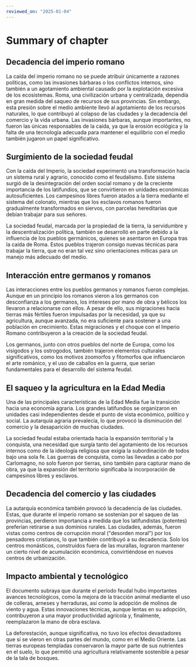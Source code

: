 ```yaml
---
reviewed_on: "2025-01-04"
---
```


# Summary of chapter

## Decadencia del imperio romano

La caída del imperio romano no se puede atribuir únicamente a razones políticas, como las invasiones bárbaras o los conflictos internos, sino también a un agotamiento ambiental causado por la explotación excesiva de los ecosistemas. Roma, una civilización urbana y centralizada, dependía en gran medida del saqueo de recursos de sus provincias. Sin embargo, esta presión sobre el medio ambiente llevó al agotamiento de los recursos naturales, lo que contribuyó al colapso de las ciudades y la decadencia del comercio y la vida urbana. Las invasiones bárbaras, aunque importantes, no fueron las únicas responsables de la caída, ya que la erosión ecológica y la falta de una tecnología adecuada para mantener el equilibrio con el medio también jugaron un papel significativo.

## Surgimiento de la sociedad feudal

Con la caída del Imperio, la sociedad experimentó una transformación hacia un sistema rural y agrario, conocido como el feudalismo. Este sistema surgió de la desintegración del orden social romano y de la creciente importancia de los latifundios, que se convirtieron en unidades económicas autosuficientes. Los campesinos libres fueron atados a la tierra mediante el sistema del colonato, mientras que los esclavos romanos fueron gradualmente transformados en siervos, con parcelas hereditarias que debían trabajar para sus señores.

La sociedad feudal, marcada por la propiedad de la tierra, la servidumbre y la descentralización política, también se desarrolló en parte debido a la influencia de los pueblos germánicos, quienes se asentaron en Europa tras la caída de Roma. Estos pueblos trajeron consigo nuevas técnicas para trabajar la tierra, que no eran tal vez sino orientaciones míticas para un manejo más adecuado del medio.

## Interacción entre germanos y romanos

Las interacciones entre los pueblos germanos y romanos fueron complejas. Aunque en un principio los romanos vieron a los germanos con desconfianza a los germanos, los intereses por mano de obra y bélicos los llevaron a relacionarse con ellos. A pesar de ello, sus migraciones hacia tierras más fértiles fueron impulsadas por la necesidad, ya que su agricultura, aunque avanzada, no era suficiente para sostener a una población en crecimiento. Estas migraciones y el choque con el Imperio Romano contribuyeron a la creación de la sociedad feudal.

Los germanos, junto con otros pueblos del norte de Europa, como los visigodos y los ostrogodos, también trajeron elementos culturales significativos, como los motivos zoomorfos y fitomorfos que influenciaron el arte románico, y el uso de caballos en la guerra, que serían fundamentales para el desarrollo del sistema feudal.

## El saqueo y la agricultura en la Edad Media

Una de las principales características de la Edad Media fue la transición hacia una economía agraria. Los grandes latifundios se organizaron en unidades casi independientes desde el punto de vista económico, político y social. La autarquía agraria prevalecía, lo que provocó la disminución del comercio y la desaparición de muchas ciudades.

La sociedad feudal estaba orientada hacia la expansión territorial y la conquista, una necesidad que surgía tanto del agotamiento de los recursos internos como de la ideología religiosa que exigía la subordinación de todos bajo una sola fe. Las guerras de conquista, como las llevadas a cabo por Carlomagno, no solo fueron por tierras, sino también para capturar mano de obra, ya que la expansión del territorio significaba la incorporación de campesinos libres y esclavos.

## Decadencia del comercio y las ciudades

La autarquía económica también provocó la decadencia de las ciudades. Estas, que durante el imperio romano se sostenían por el saqueo de las provincias, perdieron importancia a medida que los latifundistas (potentes) preferían retirarse a sus dominios rurales. Las ciudades, además, fueron vistas como centros de corrupción moral ("desorden moral") por los pensadores cristianos, lo que también contribuyó a su decadencia. Solo los centros monásticos, construidos fuera de las murallas, lograron mantener un cierto nivel de acumulación económica, convirtiéndose en nuevos centros de urbanización.

## Impacto ambiental y tecnológico

El documento subraya que durante el período feudal hubo importantes avances tecnológicos, como la mejora de la tracción animal mediante el uso de colleras, arneses y herraduras, así como la adopción de molinos de viento y agua. Estas innovaciones técnicas, aunque lentas en su adopción, contribuyeron a una mayor productividad agrícola y, finalmente, reemplazaron la mano de obra esclava.

La deforestación, aunque significativa, no tuvo los efectos devastadores que sí se vieron en otras partes del mundo, como en el Medio Oriente. Las tierras europeas templadas conservaron la mayor parte de sus nutrientes en el suelo, lo que permitió una agricultura relativamente sostenible a pesar de la tala de bosques.
